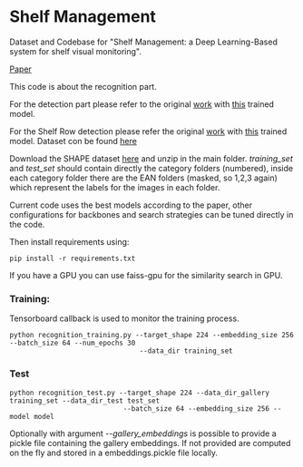 # Shelf Management

Dataset and Codebase for "Shelf Management: a Deep Learning-Based system for shelf visual monitoring".

[Paper](https://doi.org/10.1016/j.eswa.2024.124635)

This code is about the recognition part. 

For the detection part please refer to the original 
[work](https://github.com/eg4000/SKU110K_CVPR19) 
with [this](https://drive.google.com/file/d/1f9tRzJSqjuUQzXz8WjJC0V_WD-8y_6wy/view?usp=sharing) trained model. 

For the Shelf Row detection please refer the original [work](https://github.com/Hanqer/deep-hough-transform) 
with [this](https://drive.google.com/file/d/1P68u_GcaCO1D3fH9eFGBobBorKMba1bk/view?usp=drive_link) trained model.
Dataset con be found [here](https://figshare.com/articles/dataset/SHARD_-_SHelf_mAnagement_Row_Dataset/24100695)

Download the SHAPE dataset [here](https://figshare.com/articles/dataset/SHAPE_-_SHelf_mAnagement_Product_datasEt/24100704) and unzip in the main folder. _training_set_ and _test_set_ should contain directly
the category folders (numbered), inside each category folder there are the EAN folders (masked, so 1,2,3 again) which
represent the labels for the images in each folder.

Current code uses the best models according to the paper, other configurations for backbones and search strategies
can be tuned directly in the code.

Then install requirements using:

    pip install -r requirements.txt
If you have a GPU you can use faiss-gpu for the similarity search in GPU.

### Training:

Tensorboard callback is used to monitor the training process.

    python recognition_training.py --target_shape 224 --embedding_size 256 --batch_size 64 --num_epochs 30 
                                    --data_dir training_set

### Test

    python recognition_test.py --target_shape 224 --data_dir_gallery training_set --data_dir_test test_set 
                                --batch_size 64 --embedding_size 256 --model model

Optionally with argument _--gallery_embeddings_ is possible to provide a pickle file containing the gallery embeddings.
If not provided are computed on the fly and stored in a embeddings.pickle file locally.
